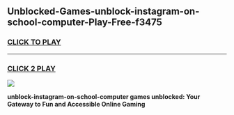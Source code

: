 
## Unblocked-Games-unblock-instagram-on-school-computer-Play-Free-f3475
<h3>
<a href="https://premium76.site?title=unblock-instagram-on-school-computer&ref=23A">CLICK TO PLAY</a></h3>
<hr>

<h3>
<a href="https://premium76.site?title=unblock-instagram-on-school-computer&ref=23A">CLICK 2 PLAY</a>
  
</h3>

<a href="https://premium76.site?title=unblock-instagram-on-school-computer&ref=23A"><img src="https://clearcache.store/games.png"></a>


**unblock-instagram-on-school-computer games unblocked: Your Gateway to Fun and Accessible Online Gaming**
